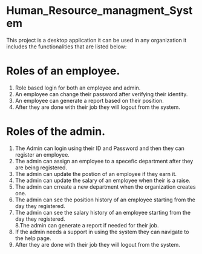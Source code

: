 # Human_Resource_managment_System 
This project is a desktop application it can be used in any organization it includes the functionalities that are listed below:<br />
# Roles of an employee. 
1. Role based login for both an employee and admin. <br />
2. An employee can change their password after verifying their identity.<br />
3. An employee can generate a report based on their position.<br />
4. After they are done with their job they will logout from the system.<br />
# Roles of the admin.
1. The Admin can login using their ID and Password and then they can register an employee.<br />
2. The admin can assign an employee to a specefic department after they are being registered.<br />
3. The admin can update the postion of an employee if they earn it.<br />
4. The admin can update the salary of an employee when their is a raise.<br />
5. The admin can crreate a new department when the organization creates one.<br />
6. The admin can see the position history of an employee starting from the day they registered. <br />
7. The admin can see the salary history of an employee starting from the day they registered. <br />
8.The admin can generate a report if needed for their job.<br />
9. If the admin needs a support in using the system they can navigate to the help page.<br />
10. After they are done with their job they will logout from the system.<br />
